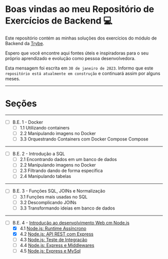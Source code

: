 # Boas vindas ao meu Repositório de Exercícios de Backend 💻 

Este repositório contém as minhas soluções dos exercícios do módulo de Backend da [Trybe](https://www.betrybe.com/).

Espero que você encontre aqui fontes úteis e inspiradoras para o seu próprio aprendizado e evolução como pessoa desenvolvedora.

Esta mensagem foi escrita em ```30 de janeiro de 2023```. Informo que este ```repositório está atualmente em construção``` e continuará assim por alguns meses.

---
# Seções
---
- [ ] B.E. 1 - Docker
  - [ ] 1.1 Utilizando containers
  - [ ] 2.2 Manipulando imagens no Docker
  - [ ] 3.3 Orquestrando Containers com Docker Compose Compose
---
- [ ] B.E. 2 - Introdução a SQL
  - [ ] 2.1 Encontrando dados em um banco de dados
  - [ ] 2.2 Manipulando imagens no Docker
  - [ ] 2.3 Filtrando dando de forma especifica
  - [ ] 2.4 Manipulando tabelas
---
- [ ] B.E. 3 - Funções SQL, JOINs e Normalização
  - [ ] 3.1 Funções mais usadas no SQL
  - [ ] 3.2 Descomplicando JOINs
  - [ ] 3.3 Transformando ideias em banco de dados
---
- [ ] B.E. 4 - [Introdução ao desenvolvimento Web cm Node.js](https://github.com/marciodanielll/trybe-exercises-backend/tree/main/B.E.%204)
  - [X] 4.1 [Node.js: Runtime Assíncrono](https://github.com/marciodanielll/trybe-exercises-backend/tree/main/B.E.%204/4.1)
  - [x] 4.2 [Node.js: API REST com Express](https://github.com/marciodanielll/trybe-exercises-backend/tree/main/B.E.%204/4.2)
  - [ ] 4.3 [Node.js: Teste de Integração](https://github.com/marciodanielll/trybe-exercises-backend/tree/main/B.E.%204/4.3)
  - [ ] 4.4 [Node.js: Express e Middlewares](https://github.com/marciodanielll/trybe-exercises-backend/tree/main/B.E.%204/4.4)
  - [ ] 4.5 [Node.js: Express e MySql](https://github.com/marciodanielll/trybe-exercises-backend/tree/main/B.E.%204/4.5)